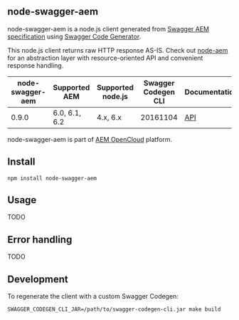 node-swagger-aem
----------------

node-swagger-aem is a node.js client generated from [Swagger AEM specification](https://github.com/shinesolutions/swagger-aem) using [Swagger Code Generator](https://github.com/swagger-api/swagger-codegen).

This node.js client returns raw HTTP response AS-IS. Check out [node-aem](https://github.com/shinesolutions/node-aem) for an abstraction layer with resource-oriented API and convenient response handling.

| node-swagger-aem | Supported AEM          | Supported node.js       | Swagger Codegen CLI | Documentation                                                                   |
|------------------|------------------------|-------------------------|---------------------|---------------------------------------------------------------------------------|
| 0.9.0            | 6.0, 6.1, 6.2          | 4.x, 6.x                | 20161104            | [API](https://shinesolutions.github.io/swagger-aem/javascript/0.9.0/index.html) |

node-swagger-aem is part of [AEM OpenCloud](https://aemopencloud.io) platform.

Install
-------

    npm install node-swagger-aem

Usage
-----

TODO

Error handling
--------------

TODO

Development
-----------

To regenerate the client with a custom Swagger Codegen:

    SWAGGER_CODEGEN_CLI_JAR=/path/to/swagger-codegen-cli.jar make build
